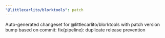 ```yaml
---
"@littlecarlito/blorktools": patch
---
```


Auto-generated changeset for @littlecarlito/blorktools with patch version bump based on commit: fix(pipeline): duplicate release prevention
